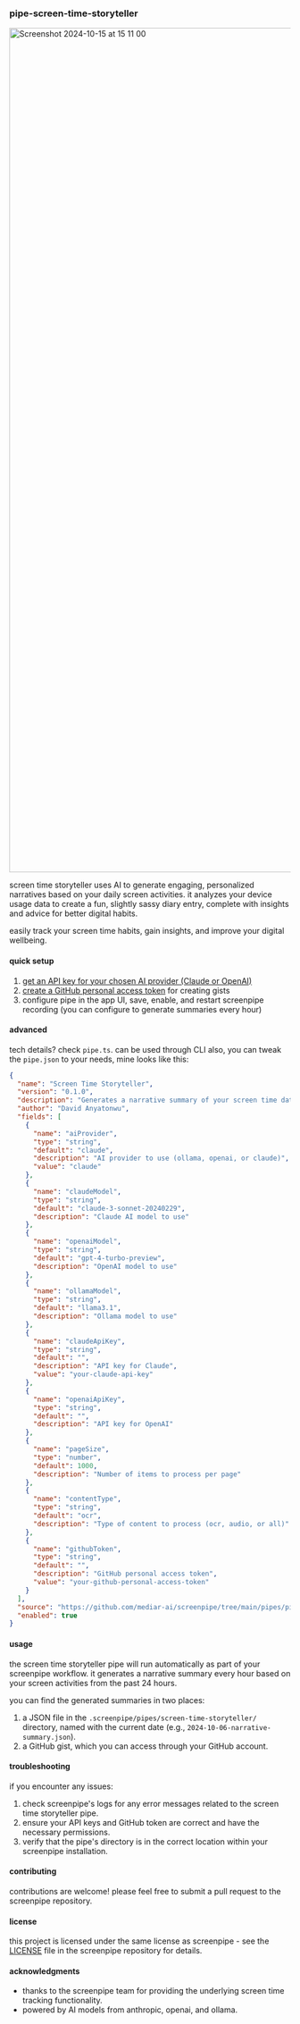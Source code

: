 ### pipe-screen-time-storyteller


<img width="1512" alt="Screenshot 2024-10-15 at 15 11 00" src="https://github.com/user-attachments/assets/07851108-1f04-404b-908e-62a360d95852">

screen time storyteller uses AI to generate engaging, personalized narratives based on your daily screen activities. it analyzes your device usage data to create a fun, slightly sassy diary entry, complete with insights and advice for better digital habits.

easily track your screen time habits, gain insights, and improve your digital wellbeing.

#### quick setup
1. [get an API key for your chosen AI provider (Claude or OpenAI)](https://platform.openai.com/account/api-keys)
2. [create a GitHub personal access token](https://docs.github.com/en/authentication/keeping-your-account-and-data-secure/creating-a-personal-access-token) for creating gists
3. configure pipe in the app UI, save, enable, and restart screenpipe recording (you can configure to generate summaries every hour)

#### advanced
tech details? check `pipe.ts`.
can be used through CLI also, you can tweak the `pipe.json` to your needs, mine looks like this:

```json
{
  "name": "Screen Time Storyteller",
  "version": "0.1.0",
  "description": "Generates a narrative summary of your screen time data",
  "author": "David Anyatonwu",
  "fields": [
    {
      "name": "aiProvider",
      "type": "string",
      "default": "claude",
      "description": "AI provider to use (ollama, openai, or claude)",
      "value": "claude"
    },
    {
      "name": "claudeModel",
      "type": "string",
      "default": "claude-3-sonnet-20240229",
      "description": "Claude AI model to use"
    },
    {
      "name": "openaiModel",
      "type": "string",
      "default": "gpt-4-turbo-preview",
      "description": "OpenAI model to use"
    },
    {
      "name": "ollamaModel",
      "type": "string",
      "default": "llama3.1",
      "description": "Ollama model to use"
    },
    {
      "name": "claudeApiKey",
      "type": "string",
      "default": "",
      "description": "API key for Claude",
      "value": "your-claude-api-key"
    },
    {
      "name": "openaiApiKey",
      "type": "string",
      "default": "",
      "description": "API key for OpenAI"
    },
    {
      "name": "pageSize",
      "type": "number",
      "default": 1000,
      "description": "Number of items to process per page"
    },
    {
      "name": "contentType",
      "type": "string",
      "default": "ocr",
      "description": "Type of content to process (ocr, audio, or all)"
    },
    {
      "name": "githubToken",
      "type": "string",
      "default": "",
      "description": "GitHub personal access token",
      "value": "your-github-personal-access-token"
    }
  ],
  "source": "https://github.com/mediar-ai/screenpipe/tree/main/pipes/pipe-screen-time-storyteller",
  "enabled": true
}
```

#### usage
the screen time storyteller pipe will run automatically as part of your screenpipe workflow. it generates a narrative summary every hour based on your screen activities from the past 24 hours.

you can find the generated summaries in two places:
1. a JSON file in the `.screenpipe/pipes/screen-time-storyteller/` directory, named with the current date (e.g., `2024-10-06-narrative-summary.json`).
2. a GitHub gist, which you can access through your GitHub account.

#### troubleshooting
if you encounter any issues:
1. check screenpipe's logs for any error messages related to the screen time storyteller pipe.
2. ensure your API keys and GitHub token are correct and have the necessary permissions.
3. verify that the pipe's directory is in the correct location within your screenpipe installation.

#### contributing
contributions are welcome! please feel free to submit a pull request to the screenpipe repository.

#### license
this project is licensed under the same license as screenpipe - see the [LICENSE](LICENSE) file in the screenpipe repository for details.

#### acknowledgments
- thanks to the screenpipe team for providing the underlying screen time tracking functionality.
- powered by AI models from anthropic, openai, and ollama.

